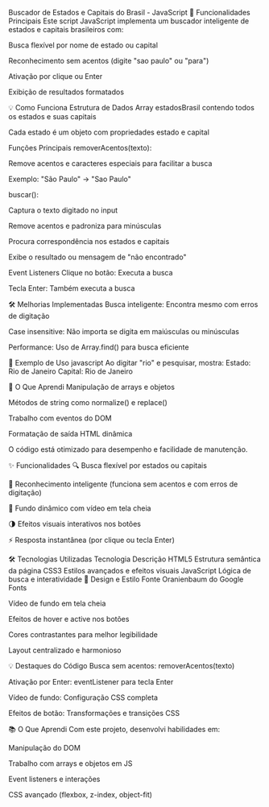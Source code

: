 Buscador de Estados e Capitais do Brasil - JavaScript
🌟 Funcionalidades Principais
Este script JavaScript implementa um buscador inteligente de estados e capitais brasileiros com:

Busca flexível por nome de estado ou capital

Reconhecimento sem acentos (digite "sao paulo" ou "para")

Ativação por clique ou Enter

Exibição de resultados formatados

💡 Como Funciona
Estrutura de Dados
Array estadosBrasil contendo todos os estados e suas capitais

Cada estado é um objeto com propriedades estado e capital

Funções Principais
removerAcentos(texto):

Remove acentos e caracteres especiais para facilitar a busca

Exemplo: "São Paulo" → "Sao Paulo"

buscar():

Captura o texto digitado no input

Remove acentos e padroniza para minúsculas

Procura correspondência nos estados e capitais

Exibe o resultado ou mensagem de "não encontrado"

Event Listeners
Clique no botão: Executa a busca

Tecla Enter: Também executa a busca

🛠️ Melhorias Implementadas
Busca inteligente: Encontra mesmo com erros de digitação

Case insensitive: Não importa se digita em maiúsculas ou minúsculas

Performance: Uso de Array.find() para busca eficiente

📝 Exemplo de Uso
javascript
 Ao digitar "rio" e pesquisar, mostra:
 Estado: Rio de Janeiro
 Capital: Rio de Janeiro
 
🎯 O Que Aprendi
Manipulação de arrays e objetos

Métodos de string como normalize() e replace()

Trabalho com eventos do DOM

Formatação de saída HTML dinâmica

O código está otimizado para desempenho e facilidade de manutenção.

✨ Funcionalidades
🔍 Busca flexível por estados ou capitais

🎯 Reconhecimento inteligente (funciona sem acentos e com erros de digitação)

🎥 Fundo dinâmico com vídeo em tela cheia

🌗 Efeitos visuais interativos nos botões

⚡ Resposta instantânea (por clique ou tecla Enter)

🛠️ Tecnologias Utilizadas
Tecnologia	Descrição
HTML5	Estrutura semântica da página
CSS3	Estilos avançados e efeitos visuais
JavaScript	Lógica de busca e interatividade
🎨 Design e Estilo
Fonte Oranienbaum do Google Fonts

Vídeo de fundo em tela cheia

Efeitos de hover e active nos botões

Cores contrastantes para melhor legibilidade

Layout centralizado e harmonioso

💡 Destaques do Código
Busca sem acentos: removerAcentos(texto)

Ativação por Enter: eventListener para tecla Enter

Vídeo de fundo: Configuração CSS completa

Efeitos de botão: Transformações e transições CSS

📚 O Que Aprendi
Com este projeto, desenvolvi habilidades em:

Manipulação do DOM

Trabalho com arrays e objetos em JS

Event listeners e interações

CSS avançado (flexbox, z-index, object-fit)

 
